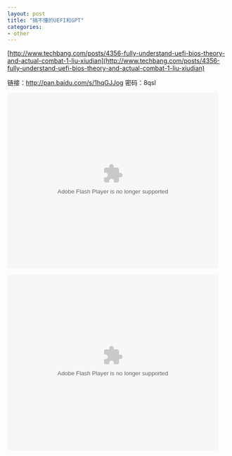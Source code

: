 ```yaml
---
layout: post
title: "搞不懂的UEFI和GPT"
categories:
- other
---
```


[http://www.techbang.com/posts/4356-fully-understand-uefi-bios-theory-and-actual-combat-1-liu-xiudian](http://www.techbang.com/posts/4356-fully-understand-uefi-bios-theory-and-actual-combat-1-liu-xiudian)


链接：http://pan.baidu.com/s/1hqGJJog 密码：8qsl

<embed src="http://player.youku.com/player.php/sid/XODQ2NjQxNTgw/v.swf" allowFullScreen="true" quality="high" width="480" height="400" align="middle" allowScriptAccess="always" type="application/x-shockwave-flash"></embed>

<embed src="http://player.youku.com/player.php/sid/XODQ2NjM0NDg4/v.swf" allowFullScreen="true" quality="high" width="480" height="400" align="middle" allowScriptAccess="always" type="application/x-shockwave-flash"></embed>

